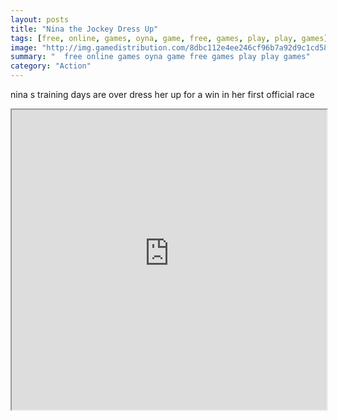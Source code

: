 ```yaml
---
layout: posts
title: "Nina the Jockey Dress Up"
tags: [free, online, games, oyna, game, free, games, play, play, games]
image: "http://img.gamedistribution.com/8dbc112e4ee246cf96b7a92d9c1cd58a.jpg"
summary: "  free online games oyna game free games play play games"
category: "Action"
---
```


nina s training days are over dress her up for a win in her first official race

<iframe width="100%" height="480px;" src="http://flash.gamedistribution.com?game=8dbc112e4ee246cf96b7a92d9c1cd58a"></iframe>